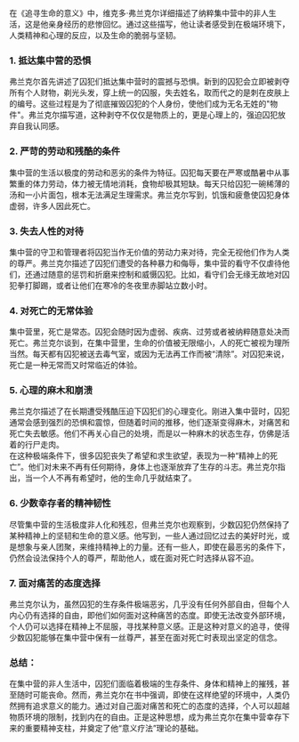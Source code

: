 在《追寻生命的意义》中，维克多·弗兰克尔详细描述了纳粹集中营中的非人生活，这是他亲身经历的悲惨回忆。通过这些描写，他让读者感受到在极端环境下，人类精神和心理的反应，以及生命的脆弱与坚韧。

### 1. **抵达集中营的恐惧**
弗兰克尔首先讲述了囚犯们抵达集中营时的震撼与恐惧。新到的囚犯会立即被剥夺所有个人财物，剃光头发，穿上统一的囚服，失去姓名，取而代之的是刺在皮肤上的编号。这些过程是为了彻底摧毁囚犯的个人身份，使他们成为无名无姓的"物件"。弗兰克尔描写道，这种剥夺不仅仅是物质上的，更是心理上的，强迫囚犯放弃自我认同感。

### 2. **严苛的劳动和残酷的条件**
集中营的生活以极度的劳动和恶劣的条件为特征。囚犯每天要在严寒或酷暑中从事繁重的体力劳动，体力被无情地消耗，食物却极其短缺。每天只给囚犯一碗稀薄的汤和一小片面包，根本无法满足生理需求。弗兰克尔写到，饥饿和疲惫使囚犯身体虚弱，许多人因此死亡。

### 3. **失去人性的对待**
集中营的守卫和管理者将囚犯当作无价值的劳动力来对待，完全无视他们作为人类的尊严。弗兰克尔描述了囚犯们遭受的各种暴力和侮辱，集中营的看守不仅虐待他们，还通过随意的惩罚和折磨来控制和威慑囚犯。比如，看守们会无缘无故地对囚犯拳打脚踢，或者让他们在寒冷的冬夜里赤脚站立数小时。

### 4. **对死亡的无常体验**
集中营里，死亡是常态。囚犯会随时因为虚弱、疾病、过劳或者被纳粹随意处决而死亡。弗兰克尔谈到，在集中营里，生命的价值被无限缩小，人的死亡被视为理所当然。每天都有囚犯被送去毒气室，或因为无法再工作而被“清除”。对囚犯来说，死亡是一种无常而又时常临近的体验。

### 5. **心理的麻木和崩溃**
弗兰克尔描述了在长期遭受残酷压迫下囚犯们的心理变化。刚进入集中营时，囚犯通常会感到强烈的恐惧和震惊，但随着时间的推移，他们逐渐变得麻木，对痛苦和死亡失去敏感。他们不再关心自己的处境，而是以一种麻木的状态生存，仿佛是活着的行尸走肉。  
在这种极端条件下，很多囚犯丧失了希望和求生欲望，表现为一种“精神上的死亡”。他们对未来不再有任何期待，身体上也逐渐放弃了生存的斗志。弗兰克尔指出，当一个人不再有希望时，他的生命几乎就结束了。

### 6. **少数幸存者的精神韧性**
尽管集中营的生活极度非人化和残忍，但弗兰克尔也观察到，少数囚犯仍然保持了某种精神上的坚韧和生命的意义感。他写到，一些人通过回忆过去的美好时光，或是想象与亲人团聚，来维持精神上的力量。还有一些人，即使在最恶劣的条件下，仍然会设法保持个人的尊严，帮助他人，或在面对死亡时选择从容不迫。

### 7. **面对痛苦的态度选择**
弗兰克尔认为，虽然囚犯的生存条件极端恶劣，几乎没有任何外部自由，但每个人内心仍有选择的自由，即他们如何面对这种痛苦的态度。即使无法改变外部环境，个人仍可以选择在精神上不屈服，寻找某种意义感。正是这种对意义的追寻，使得少数囚犯能够在集中营中保有一丝尊严，甚至在面对死亡时表现出坚定的信念。

### 总结：
在集中营的非人生活中，囚犯们面临着极端的生存条件、身体和精神上的摧残，甚至随时可能丧命。然而，弗兰克尔在书中强调，即使在这样绝望的环境中，人类仍然拥有追求意义的能力。通过对自己面对痛苦和死亡的态度的选择，个人可以超越物质环境的限制，找到内在的自由。正是这种思想，成为弗兰克尔在集中营幸存下来的重要精神支柱，并奠定了他“意义疗法”理论的基础。